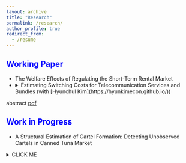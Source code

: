 ```yaml
---
layout: archive
title: "Research"
permalink: /research/
author_profile: true
redirect_from:
  - /resume
---
```




<span style="color:blue">Working Paper</span>
---
* The Welfare Effects of Regulating the Short-Term Rental Market
* <details><summary>Estimating Switching Costs for Telecommunication Services and Bundles (with [Hyunchul Kim](https://hyunkimecon.github.io/))</summary>
<p>
 
abstract
[pdf](https://papers.ssrn.com/sol3/papers.cfm?abstract_id=3787321)
</p>
</details>


<span style="color:blue">Work in Progress</span>
---
*  A Structural Estimation of Cartel Formation: Detecting Unobserved Cartels in Canned Tuna Market


<details><summary>CLICK ME</summary>
<p>

#### yes, even hidden code blocks!

```python
print("hello world!")
```

</p>
</details>
